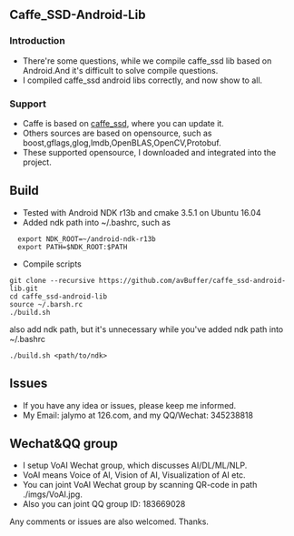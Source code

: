 ## Caffe_SSD-Android-Lib

### Introduction
* There're some questions, while we compile caffe_ssd lib based on Android.And it's difficult to solve compile questions.
* I compiled caffe_ssd android libs correctly, and now show to all.

### Support
* Caffe is based on [caffe_ssd](https://github.com/weiliu89/caffe.git), where you can update it.
* Others sources are based on opensource, such as boost,gflags,glog,lmdb,OpenBLAS,OpenCV,Protobuf.
* These supported opensource, I downloaded and integrated into the project.

## Build
* Tested with Android NDK r13b and cmake 3.5.1 on Ubuntu 16.04
* Added ndk path into ~/.bashrc, such as
```shell
  export NDK_ROOT=~/android-ndk-r13b
  export PATH=$NDK_ROOT:$PATH
```
* Compile scripts
```shell
git clone --recursive https://github.com/avBuffer/caffe_ssd-android-lib.git
cd caffe_ssd-android-lib
source ~/.barsh.rc
./build.sh
```
also add ndk path, but it's unnecessary while you've added ndk path into ~/.bashrc
```shell
./build.sh <path/to/ndk>
```

## Issues
* If you have any idea or issues, please keep me informed.
* My Email: jalymo at 126.com, and my QQ/Wechat: 345238818

## Wechat&QQ group 
* I setup VoAI Wechat group, which discusses AI/DL/ML/NLP.
* VoAI means Voice of AI, Vision of AI, Visualization of AI etc.
* You can joint VoAI Wechat group by scanning QR-code in path ./imgs/VoAI.jpg.
* Also you can joint QQ group ID: 183669028

Any comments or issues are also welcomed.
Thanks.
